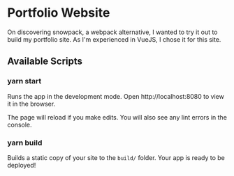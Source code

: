 # Portfolio Website

On discovering snowpack, a webpack alternative, I wanted to try it out to build my portfolio site. As I'm experienced in VueJS, I chose it for this site.

## Available Scripts

### yarn start

Runs the app in the development mode.
Open http://localhost:8080 to view it in the browser.

The page will reload if you make edits.
You will also see any lint errors in the console.

### yarn build

Builds a static copy of your site to the `build/` folder.
Your app is ready to be deployed!
